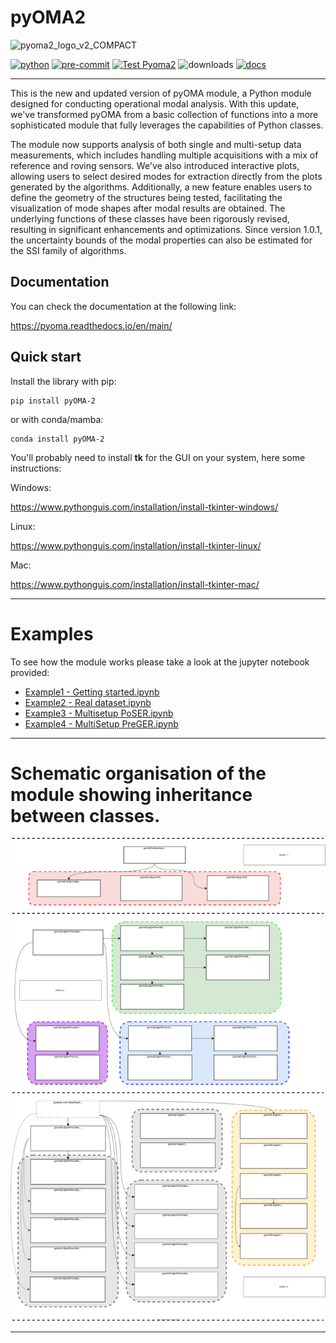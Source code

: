# pyOMA2
![pyoma2_logo_v2_COMPACT](https://github.com/dagghe/pyOMA2/assets/64746269/aa19bc05-d452-4749-a404-b702e6fe685d)

[![python](https://img.shields.io/badge/python-3.8%20%7C%203.9%20%7C%203.10%20%7C%203.11%20%7C%203.12-blue.svg?style=flat&logo=python&logoColor=white)](https://www.python.org)
[![pre-commit](https://img.shields.io/badge/pre--commit-enabled-brightgreen?logo=pre-commit&logoColor=white)](https://github.com/pre-commit/pre-commit)
[![Test Pyoma2](https://github.com/dagghe/pyOMA2/actions/workflows/main.yml/badge.svg?branch=main&event=push)](https://github.com/dagghe/pyOMA2/actions/workflows/main.yml)
![downloads](https://img.shields.io/pepy/dt/pyOMA-2)
[![docs](https://readthedocs.org/projects/pyoma/badge/?version=main)](https://pyoma.readthedocs.io/en/main/)
_______________________

This is the new and updated version of pyOMA module, a Python module designed for conducting operational modal analysis.
With this update, we've transformed pyOMA from a basic collection of functions into a more sophisticated module that fully leverages the capabilities of Python classes.

The module now supports analysis of both single and multi-setup data measurements, which includes handling multiple acquisitions with a mix of reference and roving sensors. We've also introduced interactive plots, allowing users to select desired modes for extraction directly from the plots generated by the algorithms. Additionally, a new feature enables users to define the geometry of the structures being tested, facilitating the visualization of mode shapes after modal results are obtained. The underlying functions of these classes have been rigorously revised, resulting in significant enhancements and optimizations.
Since version 1.0.1, the uncertainty bounds of the modal properties can also be estimated for the SSI family of algorithms.

## Documentation

You can check the documentation at the following link:

https://pyoma.readthedocs.io/en/main/

## Quick start

Install the library with pip:

```shell
pip install pyOMA-2
```

or with conda/mamba:

```shell
conda install pyOMA-2
```

You'll probably need to install **tk** for the GUI on your system, here some instructions:

Windows:

https://www.pythonguis.com/installation/install-tkinter-windows/


Linux:

https://www.pythonguis.com/installation/install-tkinter-linux/

Mac:

https://www.pythonguis.com/installation/install-tkinter-mac/

_____

# Examples
To see how the module works please take a look at the jupyter notebook provided:

- [Example1 - Getting started.ipynb](Examples/Example1.ipynb)
- [Example2 - Real dataset.ipynb](Examples/Example2.ipynb)
- [Example3 - Multisetup PoSER.ipynb](Examples/Example3.ipynb)
- [Example4 - MultiSetup PreGER.ipynb](Examples/Example4.ipynb)
_____

# Schematic organisation of the module showing inheritance between classes.

![](docs/img/info.svg "")

____
